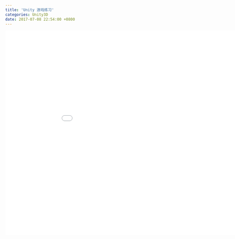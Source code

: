 ```yaml
---
title: 'Unity 游戏练习'
categories: Unity3D
date: 2017-07-08 22:54:00 +0800
---
```


<style>
#game{
    min-width: 960px;
    min-height: 650px;
    border: none;
    width: 100%;
}
</style>

<iframe id="game" src="/games/ufo_game.html">
    <a src="/games/ufo_game.html">UFO 教程的产物</a>
</iframe>
